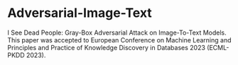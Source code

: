 # Adversarial-Image-Text
I See Dead People: Gray-Box Adversarial Attack on Image-To-Text Models. This paper was accepted to European Conference on Machine Learning and Principles and Practice of Knowledge Discovery in Databases 2023 (ECML-PKDD 2023).
